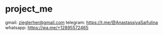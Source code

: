 # project_me

gmail: zieglerher@gmail.com
telegram: https://t.me/@AnastassiyaSaifulina
whatsapp: https://wa.me/+12895572465

